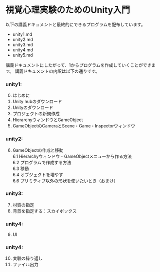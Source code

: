 # 視覚心理実験のためのUnity入門

以下の講義ドキュメントと最終的にできるプログラムを配布しています。

- unity1.md
- unity2.md
- unity3.md
- unity4.md
- unity5.md

講義ドキュメントにしたがって、1からプログラムを作成していくことができます。
講義ドキュメントの内訳は以下の通りです。

### unity1:
0. はじめに
1. Unity hubのダウンロード
2. Unityのダウンロード
3. プロジェクトの新規作成
4. HierarchyウィンドウとGameObject
5. GameObjectのCameraとScene・Game・Inspectorウィンドウ

### unity2:
6. GameObjectの作成と移動  
6.1 Hierarchyウィンドウ・GameObjectメニューから作る方法  
6.2 プログラムで作成する方法  
6.3 移動  
6.4 オブジェクトを増やす  
6.6 プリミティブ以外の形状を使いたいとき（おまけ）  

### unity3:
7. 材質の指定
8. 背景を指定する：スカイボックス

### unity4:
9. UI

### unity4:
10. 実験の繰り返し
11. ファイル出力
